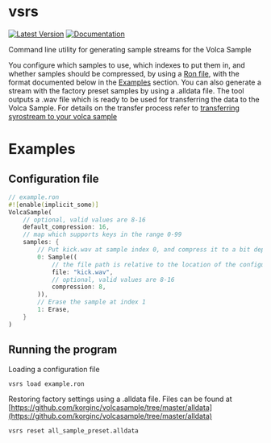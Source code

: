 vsrs
====

[![Latest Version]][crates.io] [![Documentation]][docs.rs]

Command line utility for generating sample streams for the Volca Sample

You configure which samples to use, which indexes to put them in,
and whether samples should be compressed, by using a [Ron file](https://github.com/ron-rs/ron),
with the format documented below in the [Examples](#configuration-file) section.
You can also generate a stream with the factory preset samples by using a .alldata file.
The tool outputs a .wav file which is ready to be used for transferring
the data to the Volca Sample. For details on the transfer process refer to
[transferring syrostream to your volca sample](https://github.com/korginc/volcasample#6-transferring-syrostream-to-your-volca-sample)

# Examples

## Configuration file

```rust
// example.ron
#![enable(implicit_some)]
VolcaSample(
    // optional, valid values are 8-16
    default_compression: 16,
    // map which supports keys in the range 0-99
    samples: {
        // Put kick.wav at sample index 0, and compress it to a bit depth of 8
        0: Sample((
            // the file path is relative to the location of the configuration file
            file: "kick.wav",
            // optional, valid values are 8-16
            compression: 8,
        )),
        // Erase the sample at index 1
        1: Erase,
    }
)
```

## Running the program

Loading a configuration file

```shell
vsrs load example.ron
```

Restoring factory settings using a .alldata file.
Files can be found at
[https://github.com/korginc/volcasample/tree/master/alldata](https://github.com/korginc/volcasample/tree/master/alldata)

```shell
vsrs reset all_sample_preset.alldata
```

[docs.rs]: https://docs.rs/vsrs
[crates.io]: https://crates.io/crates/vsrs
[Documentation]: https://docs.rs/vsrs/badge.svg
[Latest Version]: https://img.shields.io/crates/v/vsrs